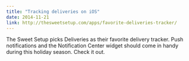 ```yaml
---
title: "Tracking deliveries on iOS"
date: 2014-11-21
link: http://thesweetsetup.com/apps/favorite-deliveries-tracker/
---
```

 The Sweet Setup picks Deliveries as their favorite delivery tracker. Push notifications and the Notification Center widget should come in handy during this holiday season. Check it out.
